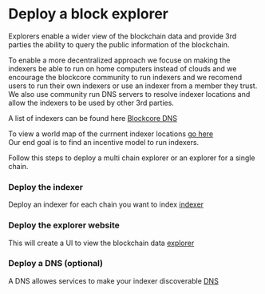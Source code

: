 # Deploy a block explorer

Explorers enable a wider view of the blockchain data and provide 3rd parties the ability to query the public information of the blockchain.  

To enable a more decentralized approach we focuse on making the indexers be able to run on home computers instead of clouds and we encourage the blockcore community to run indexers and we recomend users to run their own indexers or use an indexer from a member they trust.  
We also use community run DNS servers to resolve indexer locations and allow the indexers to be used by other 3rd parties.    

A list of indexers can be found here [Blockcore DNS](https://github.com/block-core/chaininfo/blob/master/services/BLOCKCORE-DNS.json) 

To view a world map of the currnent indexer locations [go here](https://status.blockcore.net/)      
Our end goal is to find an incentive model to run indexers.  

Follow this steps to deploy a multi chain explorer or an explorer for a single chain.

### Deploy the indexer
Deploy an indexer for each chain you want to index
[indexer](/explorer/indexer/) 

### Deploy the explorer website
This will create a UI to view the blockchain data
[explorer](/explorer/website/) 

### Deploy a DNS (optional)
A DNS allowes services to make your indexer discoverable 
[DNS](/explorer/website/) 